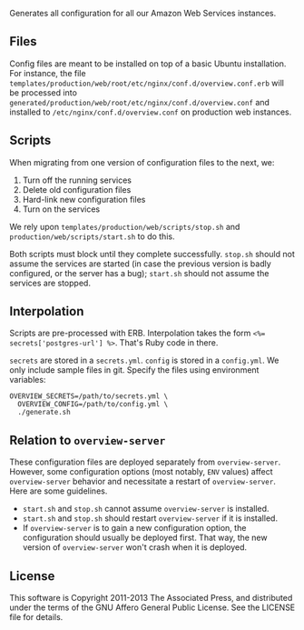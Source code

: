 Generates all configuration for all our Amazon Web Services instances.

## Files

Config files are meant to be installed on top of a basic Ubuntu installation.
For instance, the file
`templates/production/web/root/etc/nginx/conf.d/overview.conf.erb` will be
processed into `generated/production/web/root/etc/nginx/conf.d/overview.conf`
and installed to `/etc/nginx/conf.d/overview.conf` on production web instances.

## Scripts

When migrating from one version of configuration files to the next, we:

1. Turn off the running services
2. Delete old configuration files
3. Hard-link new configuration files
4. Turn on the services

We rely upon `templates/production/web/scripts/stop.sh` and
`production/web/scripts/start.sh` to do this.

Both scripts must block until they complete successfully. `stop.sh` should
not assume the services are started (in case the previous version is badly
configured, or the server has a bug); `start.sh` should not assume the services
are stopped.

## Interpolation

Scripts are pre-processed with ERB. Interpolation takes the form
`<%= secrets['postgres-url'] %>`. That's Ruby code in there.

`secrets` are stored in a `secrets.yml`. `config` is stored in a `config.yml`.
We only include sample files in git. Specify the files using environment
variables:

    OVERVIEW_SECRETS=/path/to/secrets.yml \
      OVERVIEW_CONFIG=/path/to/config.yml \
      ./generate.sh

## Relation to `overview-server`

These configuration files are deployed separately from `overview-server`.
However, some configuration options (most notably, `ENV` values) affect
`overview-server` behavior and necessitate a restart of `overview-server`.
Here are some guidelines.

* `start.sh` and `stop.sh` cannot assume `overview-server` is installed.
* `start.sh` and `stop.sh` should restart `overview-server` if it is installed.
* If `overview-server` is to gain a new configuration option, the configuration
  should usually be deployed first. That way, the new version of
  `overview-server` won't crash when it is deployed.


## License

This software is Copyright 2011-2013 The Associated Press, and distributed under the terms of the GNU Affero General Public License. See the LICENSE file for details.


